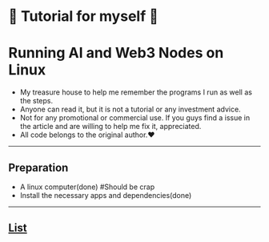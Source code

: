 # 🌟 Tutorial for myself 🌟
# Running AI and Web3 Nodes on Linux 

* My treasure house to help me remember the programs I run as well as the steps.
* Anyone can read it, but it is not a tutorial or any investment advice. 
* Not for any promotional or commercial use. If you guys find a issue in the article and are willing to help me fix it, appreciated.
* All code belongs to the original author.❤️

---
## Preparation

* A linux computer(done)    #Should be crap
* Install the necessary apps and dependencies(done)  

---

## [List](https://github.com/Elemonbee/Tutorial-for-Running-node-on-Linux/tree/Node-List)

